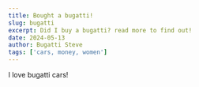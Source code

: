 ```yaml
---
title: Bought a bugatti!
slug: bugatti
excerpt: Did I buy a bugatti? read more to find out!
date: 2024-05-13
author: Bugatti Steve
tags: ['cars, money, women']
---
```


I love bugatti cars! 

